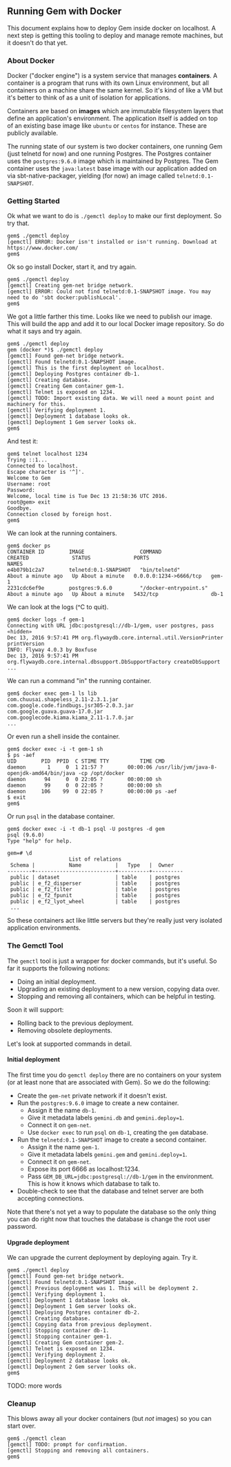 
## Running Gem with Docker

This document explains how to deploy Gem inside docker on localhost. A next step is getting this tooling to deploy and manage remote machines, but it doesn't do that yet.

### About Docker

Docker ("docker engine") is a system service that manages **containers**. A container is a program that runs with its own Linux environment, but all containers on a machine share the same kernel. So it's kind of like a VM but it's better to think of as a unit of isolation for applications.

Containers are based on **images** which are immutable filesystem layers that define an application's environment. The application itself is added on top of an existing base image like `ubuntu` or `centos` for instance. These are publicly available.

The running state of our system is two docker containers, one running Gem (just telnetd for now) and one running Postgres. The Postgres container uses the `postgres:9.6.0` image which is maintained by Postgres. The Gem container uses the `java:latest` base image with our application added on via sbt-native-packager, yielding (for now) an image called `telnetd:0.1-SNAPSHOT`.

### Getting Started

Ok what we want to do is `./gemctl deploy` to make our first deployment. So try that.

    gem$ ./gemctl deploy
    [gemctl] ERROR: Docker isn't installed or isn't running. Download at https://www.docker.com/
    gem$

Ok so go install Docker, start it, and try again.

    gem$ ./gemctl deploy
    [gemctl] Creating gem-net bridge network.
    [gemctl] ERROR: Could not find telnetd:0.1-SNAPSHOT image. You may need to do 'sbt docker:publishLocal'.
    gem$

We got a little farther this time. Looks like we need to publish our image. This will build the app and add it to our local Docker image repository. So do what it says and try again.

    gem$ ./gemctl deploy
    gem (docker *)$ ./gemctl deploy
    [gemctl] Found gem-net bridge network.
    [gemctl] Found telnetd:0.1-SNAPSHOT image.
    [gemctl] This is the first deployment on localhost.
    [gemctl] Deploying Postgres container db-1.
    [gemctl] Creating database.
    [gemctl] Creating Gem container gem-1.
    [gemctl] Telnet is exposed on 1234.
    [gemctl] TODO: Import existing data. We will need a mount point and machinery for this.
    [gemctl] Verifying deployment 1.
    [gemctl] Deployment 1 database looks ok.
    [gemctl] Deployment 1 Gem server looks ok.
    gem$

And test it:

    gem$ telnet localhost 1234
    Trying ::1...
    Connected to localhost.
    Escape character is '^]'.
    Welcome to Gem
    Username: root
    Password:
    Welcome, local time is Tue Dec 13 21:58:36 UTC 2016.
    root@gem> exit
    Goodbye.
    Connection closed by foreign host.
    gem$

We can look at the running containers.

    gem$ docker ps
    CONTAINER ID        IMAGE                  COMMAND                  CREATED              STATUS              PORTS                    NAMES
    e4b079b1c2a7        telnetd:0.1-SNAPSHOT   "bin/telnetd"            About a minute ago   Up About a minute   0.0.0.0:1234->6666/tcp   gem-1
    2231cdc6ef9e        postgres:9.6.0         "/docker-entrypoint.s"   About a minute ago   Up About a minute   5432/tcp                 db-1

We can look at the logs (^C to quit).

    gem$ docker logs -f gem-1
    Connecting with URL jdbc:postgresql://db-1/gem, user postgres, pass «hidden»
    Dec 13, 2016 9:57:41 PM org.flywaydb.core.internal.util.VersionPrinter printVersion
    INFO: Flyway 4.0.3 by Boxfuse
    Dec 13, 2016 9:57:41 PM org.flywaydb.core.internal.dbsupport.DbSupportFactory createDbSupport
    ...

We can run a command "in" the running container.

    gem$ docker exec gem-1 ls lib
    com.chuusai.shapeless_2.11-2.3.1.jar
    com.google.code.findbugs.jsr305-2.0.3.jar
    com.google.guava.guava-17.0.jar
    com.googlecode.kiama.kiama_2.11-1.7.0.jar
    ...

Or even run a shell inside the container.

    gem$ docker exec -i -t gem-1 sh
    $ ps -aef
    UID        PID  PPID  C STIME TTY          TIME CMD
    daemon       1     0  1 21:57 ?        00:00:06 /usr/lib/jvm/java-8-openjdk-amd64/bin/java -cp /opt/docker
    daemon      94     0  0 22:05 ?        00:00:00 sh
    daemon      99     0  0 22:05 ?        00:00:00 sh
    daemon     106    99  0 22:05 ?        00:00:00 ps -aef
    $ exit
    gem$

Or run `psql` in the database container.

    gem$ docker exec -i -t db-1 psql -U postgres -d gem
    psql (9.6.0)
    Type "help" for help.

    gem=# \d
                        List of relations
     Schema |           Name           |   Type   |  Owner   
    --------+--------------------------+----------+----------
     public | dataset                  | table    | postgres
     public | e_f2_disperser           | table    | postgres
     public | e_f2_filter              | table    | postgres
     public | e_f2_fpunit              | table    | postgres
     public | e_f2_lyot_wheel          | table    | postgres
     ...

So these containers act like little servers but they're really just very isolated application environments.

### The Gemctl Tool

The `gemctl` tool is just a wrapper for docker commands, but it's useful. So far it supports the following notions:

- Doing an initial deployment.
- Upgrading an existing deployment to a new version, copying data over.
- Stopping and removing all containers, which can be helpful in testing.

Soon it will support:

- Rolling back to the previous deployment.
- Removing obsolete deployments.

Let's look at supported commands in detail.

#### Initial deployment

The first time you do `gemctl deploy` there are no containers on your system (or at least none that are associated with Gem). So we do the following:

- Create the `gem-net` private network if it doesn't exist.
- Run the `postgres:9.6.0` image to create a new container.
  - Assign it the name `db-1`.
  - Give it metadata labels `gemini.db` and `gemini.deploy=1`.
  - Connect it on `gem-net`.
  - Use `docker exec` to run `psql` on `db-1`, creating the `gem` database.
- Run the `telnetd:0.1-SNAPSHOT` image to create a second container.
  - Assign it the name `gem-1`.
  - Give it metadata labels `gemini.gem` and `gemini.deploy=1`.
  - Connect it on `gem-net`.
  - Expose its port 6666 as localhost:1234.
  - Pass `GEM_DB_URL=jdbc:postgresql://db-1/gem` in the environment. This is how it knows which database to talk to.
- Double-check to see that the database and telnet server are both accepting connections.

Note that there's not yet a way to populate the database so the only thing you can do right now that touches the database is change the root user password.

#### Upgrade deployment

We can upgrade the current deployment by deploying again. Try it.

    gem$ ./gemctl deploy
    [gemctl] Found gem-net bridge network.
    [gemctl] Found telnetd:0.1-SNAPSHOT image.
    [gemctl] Previous deployment was 1. This will be deployment 2.
    [gemctl] Verifying deployment 1.
    [gemctl] Deployment 1 database looks ok.
    [gemctl] Deployment 1 Gem server looks ok.
    [gemctl] Deploying Postgres container db-2.
    [gemctl] Creating database.
    [gemctl] Copying data from previous deployment.
    [gemctl] Stopping container db-1.
    [gemctl] Stopping container gem-1.
    [gemctl] Creating Gem container gem-2.
    [gemctl] Telnet is exposed on 1234.
    [gemctl] Verifying deployment 2.
    [gemctl] Deployment 2 database looks ok.
    [gemctl] Deployment 2 Gem server looks ok.
    gem$

TODO: more words

### Cleanup

This blows away all your docker containers (but *not* images) so you can start over.

    gem$ ./gemctl clean
    [gemctl] TODO: prompt for confirmation.
    [gemctl] Stopping and removing all containers.
    gem$
